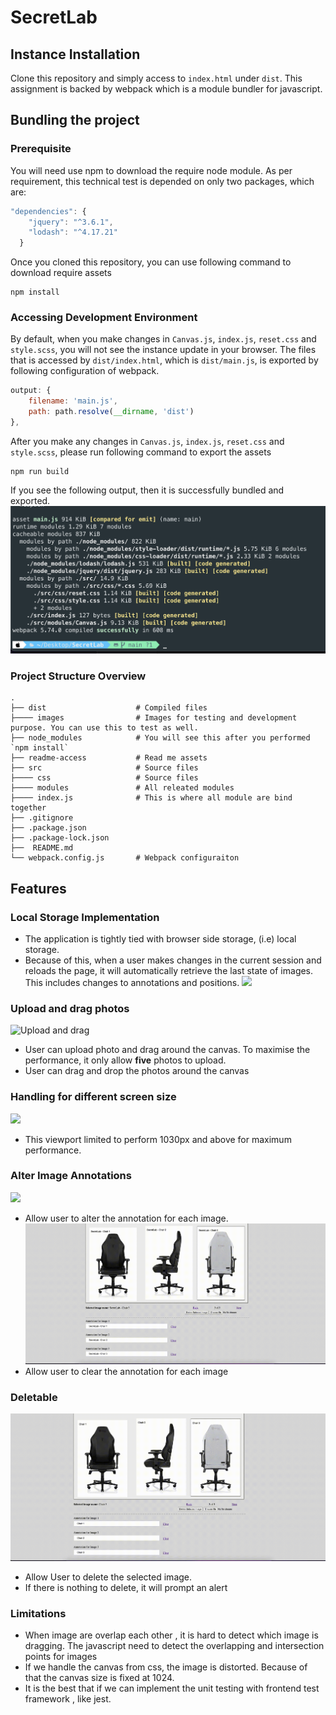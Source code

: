 # SecretLab

## Instance Installation 
Clone this repository and simply access to `index.html` under `dist`. 
This assignment is backed by webpack which is a module bundler for javascript. 

## Bundling the project
### Prerequisite
You will need use npm to download the require node module. As per requirement, this technical test is depended on only two packages, which are: 

```js
"dependencies": {
    "jquery": "^3.6.1",
    "lodash": "^4.17.21"
  }
```

Once you cloned this repository, you can use following command to download require assets

```shell
npm install
```

### Accessing Development Environment
By default, when you make changes in `Canvas.js`, `index.js`, `reset.css` and `style.scss`, you will not see the instance update in your browser.
The files that is accessed by `dist/index.html`, which is `dist/main.js`, is exported by following configuration of webpack.

```js
output: {
    filename: 'main.js',
    path: path.resolve(__dirname, 'dist')
},
```
After you make any changes in `Canvas.js`, `index.js`, `reset.css` and `style.scss`, please run following command to export the assets

```shell
npm run build
```
If you see the following output, then it is successfully bundled and exported. 
![](readme-assets/build-success.png)

### Project Structure Overview
    .
    ├── dist                    # Compiled files
    ├──── images                # Images for testing and development purpose. You can use this to test as well.
    ├── node_modules            # You will see this after you performed `npm install`
    ├── readme-access           # Read me assets
    ├── src                     # Source files
    ├──── css                   # Source files
    ├──── modules               # All releated modules
    ├──── index.js              # This is where all module are bind together
    ├── .gitignore
    ├── .package.json
    ├── .package-lock.json
    ├──  README.md
    └── webpack.config.js       # Webpack configuraiton

## Features
### Local Storage Implementation
- The application is tightly tied with browser side storage, (i.e) local storage.
- Because of this, when a user makes changes in the current session and reloads the page, it will automatically retrieve the last state of images. This includes changes to annotations and positions.
![](readme-assets/local-storage.gif)

### Upload and drag photos
![Upload and drag](readme-assets/Upload-and-drag.gif)
- User can upload photo and drag around the canvas. To maximise the performance, it only allow <b>five</b> photos to upload.
- User can drag and drop the photos around the canvas

### Handling for different screen size
![](readme-assets/screen-limit.gif)
- This viewport limited to perform 1030px and above for maximum performance.

### Alter Image Annotations
![](readme-assets/change-annotation.gif)
- Allow user to alter the annotation for each image.
![](readme-assets/alter-annotation.gif)
- Allow user to clear the annotation for each image

### Deletable
![](readme-assets/deleteable.gif)
- Allow User to delete the selected image.
- If there is nothing to delete, it will prompt an alert

### Limitations

- When image are overlap each other , it is hard to detect which image is dragging. The javascript need to detect the overlapping and intersection points for images
- If we handle the canvas from css, the image is distorted. Because of that the canvas size is fixed at 1024. 
- It is the best that if we can implement the unit testing with frontend test framework , like jest.
